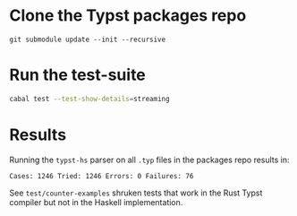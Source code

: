 # Clone the Typst packages repo

```
git submodule update --init --recursive
```

# Run the test-suite

```sh
cabal test --test-show-details=streaming
```

# Results

Running the `typst-hs` parser on all `.typ` files in the packages repo results
in:

```
Cases: 1246 Tried: 1246 Errors: 0 Failures: 76
```

See `test/counter-examples` shruken tests that work in the Rust Typst compiler
but not in the Haskell implementation.
